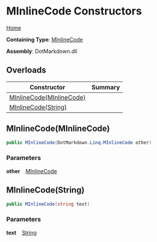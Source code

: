 # MInlineCode Constructors

[Home](../../../../README.md)

**Containing Type**: [MInlineCode](../README.md)

**Assembly**: DotMarkdown\.dll

## Overloads

| Constructor | Summary |
| ----------- | ------- |
| [MInlineCode(MInlineCode)](#DotMarkdown_Linq_MInlineCode__ctor_DotMarkdown_Linq_MInlineCode_) | |
| [MInlineCode(String)](#DotMarkdown_Linq_MInlineCode__ctor_System_String_) | |

## MInlineCode\(MInlineCode\) <a name="DotMarkdown_Linq_MInlineCode__ctor_DotMarkdown_Linq_MInlineCode_"></a>

```csharp
public MInlineCode(DotMarkdown.Linq.MInlineCode other)
```

### Parameters

**other** &ensp; [MInlineCode](../README.md)

## MInlineCode\(String\) <a name="DotMarkdown_Linq_MInlineCode__ctor_System_String_"></a>

```csharp
public MInlineCode(string text)
```

### Parameters

**text** &ensp; [String](https://docs.microsoft.com/en-us/dotnet/api/system.string)